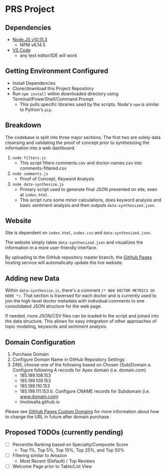 # PRS Project

## Dependencies
- [Node.JS v10.15.3](https://nodejs.org/en/)
    - NPM v6.14.5
- [VS Code](https://code.visualstudio.com)
    - any text editor/IDE will work

## Getting Environment Configured
- Install Dependencies
- Clone/download this Project Repository
- Run `npm install` within downloaded directory using Terminal/PowerShell/Command Prompt
    - This pulls specific libraries used by the scripts. Node's `npm` is similar to Python's `pip`.

## Breakdown
The codebase is split into three major sections. The first two are solely data cleansing and validating the proof of concept prior to synthesizing the information into a web dashboard.

1. `node filters.js`
    - This script filters comments.csv and doctor-names.csv into comments-filtered.csv
2. `node comments.js`
    - Proof of Concept, Keyword Analysis
3. `node data-synthesize.js`
    - Primary script used to generate final JSON presented on site, seen at `index.html`. 
    - This script runs some minor calculations, does keyword analysis and basic sentiment analysis and then outputs `data-synthesized.json`.

## Website
Site is dependent on `index.html`, `index.css` and `data-synthesized.json`.

The website simply takes `data-synthesized.json` and visualizes the information in a more user-friendly interface.

By uploading to the GitHub repository master branch, the [GitHub Pages](https://pages.github.com) hosting service will automatically update the live website.

## Adding new Data
Within `data-synthesize.js`, there's a comment `/* NEW DOCTOR METRICS GO HERE */`. That section is traversed for each doctor and is currently used to join the high-level doctor metadata with individual comments to one consolidated JSON structure for the web page.

If needed, more JSON/CSV files can be loaded to the script and joined into the data structure. This allows for easy integration of other approaches of topic modeling, keywords and sentiment analysis.

## Domain Configuration
1. Purchase Domain
2. Configure Domain Name in GitHub Repository Settings
3. DNS, choose one of the following based on Chosen (Sub)Domain
    a. Configure following A records for Apex domain (i.e. domain.com)
    - 185.199.108.153
    - 185.199.109.153
    - 185.199.110.153
    - 185.199.111.153
    b. Configure CNAME records for Subdomain (i.e. www.domain.com)
    - lmotiwalla.github.io

Please see [GitHub Pages Custom Domains](https://docs.github.com/en/github/working-with-github-pages/configuring-a-custom-domain-for-your-github-pages-site) for more information about how to change the URL in future after domain purchase.

## Proposed TODOs (currently pending)
- [ ] Percentile Ranking based on Specialty/Composite Score
    - Top 1%, Top 5%, Top 10%, Top 25%, and Top 50%
- [ ] Filtering similar to Amazon
    - Most Recent (Default) / Top Reviews
- [ ] Welcome Page prior to Table/List View
